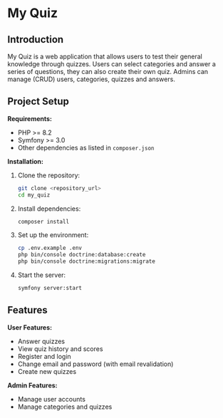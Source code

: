 
# My Quiz

## Introduction

My Quiz is a web application that allows users to test their general knowledge through quizzes. Users can select categories and answer a series of questions, they can also create their own quiz. Admins can manage (CRUD) users, categories, quizzes and answers.

## Project Setup

**Requirements:**
- PHP >= 8.2
- Symfony >= 3.0
- Other dependencies as listed in `composer.json`

**Installation:**

1. Clone the repository:
    ```bash
    git clone <repository_url>
    cd my_quiz
    ```

2. Install dependencies:
    ```bash
    composer install
    ```

3. Set up the environment:
    ```bash
    cp .env.example .env
    php bin/console doctrine:database:create
    php bin/console doctrine:migrations:migrate
    ```

4. Start the server:
    ```bash
    symfony server:start
    ```

## Features

**User Features:**
- Answer quizzes
- View quiz history and scores
- Register and login
- Change email and password (with email revalidation)
- Create new quizzes

**Admin Features:**
- Manage user accounts
- Manage categories and quizzes
